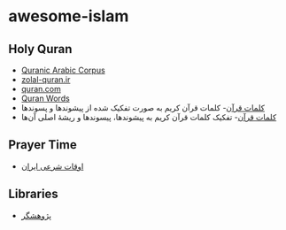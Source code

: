 # awesome-islam

## Holy Quran
- [Quranic Arabic Corpus](http://corpus.quran.com/)
- [zolal-quran.ir](https://github.com/sobhe/zolal)
- [quran.com](https://github.com/quran/quran.com-frontend)
- [Quran Words](https://github.com/khajavi/Quran-Words)
- [کلمات قرآن](http://textmining.noorsoft.org/fa/News/View/89373/)- کلمات قرآن کریم به صورت تفکیک شده از پیشوندها و پسوندها
- [کلمات قرآن](http://textmining.noorsoft.org/fa/News/View/90350/)- تفکیک کلمات قرآن کریم به پیشوندها، پیسوندها و ریشهٔ اصلی آن‌ها

## Prayer Time
- [اوقات شرعی ایران](http://intime.ir/)

## Libraries
- [پژوهشگر](http://tahqiq.ir/)
